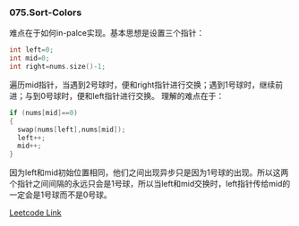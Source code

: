 ### 075.Sort-Colors
难点在于如何in-palce实现。基本思想是设置三个指针：
```cpp
int left=0;
int mid=0;
int right=nums.size()-1;
```  
遍历mid指针，当遇到2号球时，便和right指针进行交换；遇到1号球时，继续前进；与到0号球时，便和left指针进行交换。
理解的难点在于：
```cpp
if (nums[mid]==0)
{
  swap(nums[left],nums[mid]);
  left++;
  mid++;
}
```
因为left和mid初始位置相同，他们之间出现异步只是因为1号球的出现。所以这两个指针之间间隔的永远只会是1号球，所以当left和mid交换时，left指针传给mid的一定会是1号球而不是0号球。


[Leetcode Link](https://leetcode.com/problems/sort-colors)